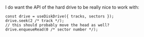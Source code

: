 I do want the API of the hard drive to be really nice to work with:

```tsx
const drive = useDiskDrive({ tracks, sectors });
drive.seek(2 /* track */);
// this should probably move the head as well?
drive.enqueueRead(0 /* sector number */);
```
